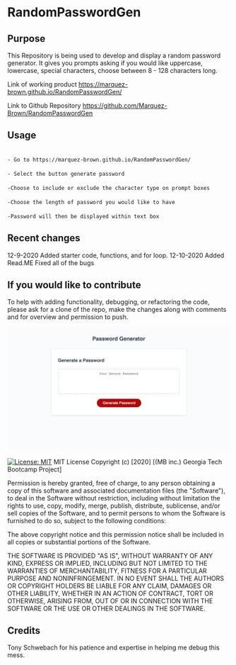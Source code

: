 # RandomPasswordGen

## Purpose

This Repository is being used to develop and display a random password generator.  It gives you prompts asking if you would like uppercase, lowercase, special characters, choose between 8 - 128 characters long. 

Link of working product
https://marquez-brown.github.io/RandomPasswordGen/

Link to Github Repository
https://github.com/Marquez-Brown/RandomPasswordGen

## Usage
````

- Go to https://marquez-brown.github.io/RandomPasswordGen/

- Select the button generate password

-Choose to include or exclude the character type on prompt boxes

-Choose the length of password you would like to have

-Password will then be displayed within text box
````
## Recent changes 
12-9-2020
Added starter code, functions, and for loop.
12-10-2020
Added Read.ME
Fixed all of the bugs

## If you would like to contribute

To help with adding functionality, debugging, or refactoring the code, please ask for a clone of the repo, make the changes along with comments and for overview and permission to push.

![imageofsite](./assets/pwgenerator.png)

[![License: MIT](https://img.shields.io/badge/License-MIT-yellow.svg)](https://opensource.org/licenses/MIT)
MIT License
Copyright (c) [2020] [(MB inc.) Georgia Tech Bootcamp Project]

Permission is hereby granted, free of charge, to any person obtaining a copy
of this software and associated documentation files (the "Software"), to deal
in the Software without restriction, including without limitation the rights
to use, copy, modify, merge, publish, distribute, sublicense, and/or sell
copies of the Software, and to permit persons to whom the Software is
furnished to do so, subject to the following conditions:

The above copyright notice and this permission notice shall be included in all
copies or substantial portions of the Software.

THE SOFTWARE IS PROVIDED "AS IS", WITHOUT WARRANTY OF ANY KIND, EXPRESS OR
IMPLIED, INCLUDING BUT NOT LIMITED TO THE WARRANTIES OF MERCHANTABILITY,
FITNESS FOR A PARTICULAR PURPOSE AND NONINFRINGEMENT. IN NO EVENT SHALL THE
AUTHORS OR COPYRIGHT HOLDERS BE LIABLE FOR ANY CLAIM, DAMAGES OR OTHER
LIABILITY, WHETHER IN AN ACTION OF CONTRACT, TORT OR OTHERWISE, ARISING FROM,
OUT OF OR IN CONNECTION WITH THE SOFTWARE OR THE USE OR OTHER DEALINGS IN THE
SOFTWARE.

## Credits
Tony Schwebach for his patience and expertise in helping me debug this mess.  